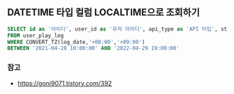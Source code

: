 ## DATETIME 타입 컬럼 LOCALTIME으로 조회하기

```sql
SELECT id as '아이디', user_id as '유저 아이디', api_type as 'API 타입', story_id as '스토리 아이디', story_title as '스토리 제목', content_type as '챕터 타입', content_id as '챕터 아이디', content_title as '챕터 제목', content_sub_title as '챕터 부제목', move_count as '이동 횟수', CONVERT_TZ(log_date,'+00:00','+09:00') as '로그 일시', log_date
FROM user_play_log
WHERE CONVERT_TZ(log_date,'+00:00','+09:00') 
BETWEEN '2021-04-28 10:00:00' AND '2022-04-29 19:00:00'
```



### 참고

- https://goni9071.tistory.com/392

